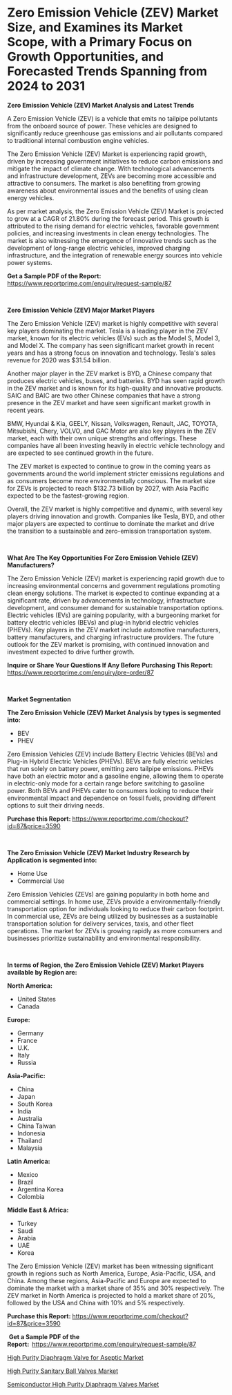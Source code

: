 <p><h1>Zero Emission Vehicle (ZEV) Market Size, and Examines its Market Scope, with a Primary Focus on Growth Opportunities, and Forecasted Trends Spanning from 2024 to 2031</h1></p><p><strong>Zero Emission Vehicle (ZEV) Market Analysis and Latest Trends</strong></p>
<p><p>A Zero Emission Vehicle (ZEV) is a vehicle that emits no tailpipe pollutants from the onboard source of power. These vehicles are designed to significantly reduce greenhouse gas emissions and air pollutants compared to traditional internal combustion engine vehicles.</p><p>The Zero Emission Vehicle (ZEV) Market is experiencing rapid growth, driven by increasing government initiatives to reduce carbon emissions and mitigate the impact of climate change. With technological advancements and infrastructure development, ZEVs are becoming more accessible and attractive to consumers. The market is also benefiting from growing awareness about environmental issues and the benefits of using clean energy vehicles.</p><p>As per market analysis, the Zero Emission Vehicle (ZEV) Market is projected to grow at a CAGR of 21.80% during the forecast period. This growth is attributed to the rising demand for electric vehicles, favorable government policies, and increasing investments in clean energy technologies. The market is also witnessing the emergence of innovative trends such as the development of long-range electric vehicles, improved charging infrastructure, and the integration of renewable energy sources into vehicle power systems.</p></p>
<p><strong>Get a Sample PDF of the Report:&nbsp;</strong> <a href="https://www.reportprime.com/enquiry/request-sample/87">https://www.reportprime.com/enquiry/request-sample/87</a></p>
<p>&nbsp;</p>
<p><strong>Zero Emission Vehicle (ZEV) Major Market Players</strong></p>
<p><p>The Zero Emission Vehicle (ZEV) market is highly competitive with several key players dominating the market. Tesla is a leading player in the ZEV market, known for its electric vehicles (EVs) such as the Model S, Model 3, and Model X. The company has seen significant market growth in recent years and has a strong focus on innovation and technology. Tesla's sales revenue for 2020 was $31.54 billion.</p><p>Another major player in the ZEV market is BYD, a Chinese company that produces electric vehicles, buses, and batteries. BYD has seen rapid growth in the ZEV market and is known for its high-quality and innovative products. SAIC and BAIC are two other Chinese companies that have a strong presence in the ZEV market and have seen significant market growth in recent years.</p><p>BMW, Hyundai & Kia, GEELY, Nissan, Volkswagen, Renault, JAC, TOYOTA, Mitsubishi, Chery, VOLVO, and GAC Motor are also key players in the ZEV market, each with their own unique strengths and offerings. These companies have all been investing heavily in electric vehicle technology and are expected to see continued growth in the future.</p><p>The ZEV market is expected to continue to grow in the coming years as governments around the world implement stricter emissions regulations and as consumers become more environmentally conscious. The market size for ZEVs is projected to reach $132.73 billion by 2027, with Asia Pacific expected to be the fastest-growing region.</p><p>Overall, the ZEV market is highly competitive and dynamic, with several key players driving innovation and growth. Companies like Tesla, BYD, and other major players are expected to continue to dominate the market and drive the transition to a sustainable and zero-emission transportation system.</p></p>
<p>&nbsp;</p>
<p><strong>What Are The Key Opportunities For Zero Emission Vehicle (ZEV) Manufacturers?</strong></p>
<p><p>The Zero Emission Vehicle (ZEV) market is experiencing rapid growth due to increasing environmental concerns and government regulations promoting clean energy solutions. The market is expected to continue expanding at a significant rate, driven by advancements in technology, infrastructure development, and consumer demand for sustainable transportation options. Electric vehicles (EVs) are gaining popularity, with a burgeoning market for battery electric vehicles (BEVs) and plug-in hybrid electric vehicles (PHEVs). Key players in the ZEV market include automotive manufacturers, battery manufacturers, and charging infrastructure providers. The future outlook for the ZEV market is promising, with continued innovation and investment expected to drive further growth.</p></p>
<p><strong>Inquire or Share Your Questions If Any Before Purchasing This Report:</strong> <a href="https://www.reportprime.com/enquiry/pre-order/87">https://www.reportprime.com/enquiry/pre-order/87</a></p>
<p>&nbsp;</p>
<p><strong>Market Segmentation</strong></p>
<p><strong>The Zero Emission Vehicle (ZEV) Market Analysis by types is segmented into:</strong></p>
<p><ul><li>BEV</li><li>PHEV</li></ul></p>
<p><p>Zero Emission Vehicles (ZEV) include Battery Electric Vehicles (BEVs) and Plug-in Hybrid Electric Vehicles (PHEVs). BEVs are fully electric vehicles that run solely on battery power, emitting zero tailpipe emissions. PHEVs have both an electric motor and a gasoline engine, allowing them to operate in electric-only mode for a certain range before switching to gasoline power. Both BEVs and PHEVs cater to consumers looking to reduce their environmental impact and dependence on fossil fuels, providing different options to suit their driving needs.</p></p>
<p><strong>Purchase this Report:&nbsp;</strong><a href="https://www.reportprime.com/checkout?id=87&price=3590">https://www.reportprime.com/checkout?id=87&price=3590</a></p>
<p>&nbsp;</p>
<p><strong>The Zero Emission Vehicle (ZEV) Market Industry Research by Application is segmented into:</strong></p>
<p><ul><li>Home Use</li><li>Commercial Use</li></ul></p>
<p><p>Zero Emission Vehicles (ZEVs) are gaining popularity in both home and commercial settings. In home use, ZEVs provide a environmentally-friendly transportation option for individuals looking to reduce their carbon footprint. In commercial use, ZEVs are being utilized by businesses as a sustainable transportation solution for delivery services, taxis, and other fleet operations. The market for ZEVs is growing rapidly as more consumers and businesses prioritize sustainability and environmental responsibility.</p></p>
<p>&nbsp;</p>
<p><strong>In terms of Region, the Zero Emission Vehicle (ZEV) Market Players available by Region are:</strong></p>
<p>
    <p> <strong> North America: </strong>
        <ul>
            <li>United States</li>
            <li>Canada</li>
        </ul>
        </p> 
    <p> <strong> Europe: </strong>
        <ul>
            <li>Germany</li>
            <li>France</li>
            <li>U.K.</li>
            <li>Italy</li>
            <li>Russia</li>
        </ul>
        </p> 
    <p> <strong> Asia-Pacific: </strong>
        <ul>
            <li>China</li>
            <li>Japan</li>
            <li>South Korea</li>
            <li>India</li>
            <li>Australia</li>
            <li>China Taiwan</li>
            <li>Indonesia</li>
            <li>Thailand</li>
            <li>Malaysia</li>
        </ul>
        </p> 
    <p> <strong> Latin America: </strong>
        <ul>
            <li>Mexico</li>
            <li>Brazil</li>
            <li>Argentina Korea</li>
            <li>Colombia</li>
        </ul>
        </p> 
    <p> <strong> Middle East & Africa: </strong>
        <ul>
            <li>Turkey</li>
            <li>Saudi</li>
            <li>Arabia</li>
            <li>UAE</li>
            <li>Korea</li>
        </ul>
    </p>
    </p>
<p><p>The Zero Emission Vehicle (ZEV) market has been witnessing significant growth in regions such as North America, Europe, Asia-Pacific, USA, and China. Among these regions, Asia-Pacific and Europe are expected to dominate the market with a market share of 35% and 30% respectively. The ZEV market in North America is projected to hold a market share of 20%, followed by the USA and China with 10% and 5% respectively.</p></p>
<p><strong>Purchase this Report: </strong><a href="https://www.reportprime.com/checkout?id=87&price=3590">https://www.reportprime.com/checkout?id=87&price=3590</a></p>
<p>&nbsp;<strong>Get a Sample PDF of the Report:&nbsp;&nbsp;</strong><a href="https://www.reportprime.com/enquiry/request-sample/87">https://www.reportprime.com/enquiry/request-sample/87</a></p>
<p><strong></strong></p>
<p><p><a href="https://view.publitas.com/reportprime-1/high-purity-diaphragm-valve-for-aseptic-market-provides-a-comprehensive-analysis-including-a-macro-overview-of-the-market-as-well-as-micro-details-such-as-market-size-and-competitive-landscape/">High Purity Diaphragm Valve for Aseptic Market</a></p><p><a href="https://view.publitas.com/reportprime-1/high-purity-sanitary-ball-valves-market-challenges-opportunities-and-growth-drivers-and-major-market-players-forecasted-for-period-from-2023-2030/">High Purity Sanitary Ball Valves Market</a></p><p><a href="https://view.publitas.com/reportprime-1/semiconductor-high-purity-diaphragm-valves-market-provides-a-comprehensive-analysis-including-a-macro-overview-of-the-market-as-well-as-micro-details-such-as-market-size-and-competitive-landscape/">Semiconductor High Purity Diaphragm Valves Market</a></p></p>